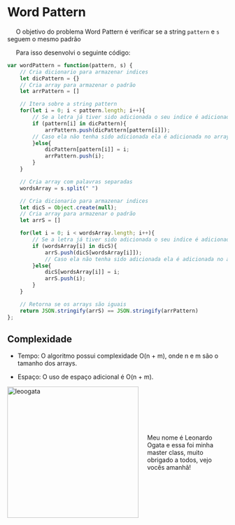 # Word Pattern

&nbsp;&nbsp;&nbsp;&nbsp; O objetivo do problema Word Pattern é verificar se a string ``pattern`` e `s` seguem o mesmo padrão

&nbsp;&nbsp;&nbsp;&nbsp; Para isso desenvolvi o seguinte código: 

```javascript
var wordPattern = function(pattern, s) {
    // Cria dicionario para armazenar indices
    let dicPattern = {}
    // Cria array para armazenar o padrão
    let arrPattern = []

    // Itera sobre a string pattern
    for(let i = 0; i < pattern.length; i++){
        // Se a letra já tiver sido adicionada o seu indice é adicionado no array
        if (pattern[i] in dicPattern){
            arrPattern.push(dicPattern[pattern[i]]);
        // Caso ela não tenha sido adicionada ela é adicionada no array e no dicionário com um novo indice
        }else{
            dicPattern[pattern[i]] = i;
            arrPattern.push(i);
        }
    }

    // Cria array com palavras separadas 
    wordsArray = s.split(" ")

    // Cria dicionario para armazenar indices
    let dicS = Object.create(null);
    // Cria array para armazenar o padrão
    let arrS = []

    for(let i = 0; i < wordsArray.length; i++){
        // Se a letra já tiver sido adicionada o seu indice é adicionado no array
        if (wordsArray[i] in dicS){
            arrS.push(dicS[wordsArray[i]]);
            // Caso ela não tenha sido adicionada ela é adicionada no array e no dicionário com um novo indice
        }else{
            dicS[wordsArray[i]] = i;
            arrS.push(i);
        }
    }

    // Retorna se os arrays são iguais
    return JSON.stringify(arrS) == JSON.stringify(arrPattern)
};
```

## Complexidade
- Tempo: O algoritmo possui complexidade O(n + m), onde n e m são o tamanho dos arrays.

- Espaço: O uso de espaço adicional é O(n + m).

<div style="display: flex; align-items: center; justify-content: center;">
    <img src="leoogata48.jpg" alt="leoogata" style="width: 300px; height: auto; margin-right: 20px;">
    <div>
        <p>Meu nome é Leonardo Ogata e essa foi minha master class, muito obrigado a todos, vejo vocês amanhã!</p>
    </div>
</div>
